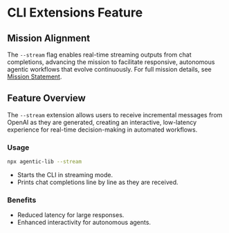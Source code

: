 # CLI Extensions Feature

## Mission Alignment

The `--stream` flag enables real-time streaming outputs from chat completions, advancing the mission to facilitate responsive, autonomous agentic workflows that evolve continuously. For full mission details, see [Mission Statement](../MISSION.md).

## Feature Overview

The `--stream` extension allows users to receive incremental messages from OpenAI as they are generated, creating an interactive, low-latency experience for real-time decision-making in automated workflows.

### Usage

```bash
npx agentic-lib --stream
```

- Starts the CLI in streaming mode.
- Prints chat completions line by line as they are received.

### Benefits

- Reduced latency for large responses.
- Enhanced interactivity for autonomous agents.

